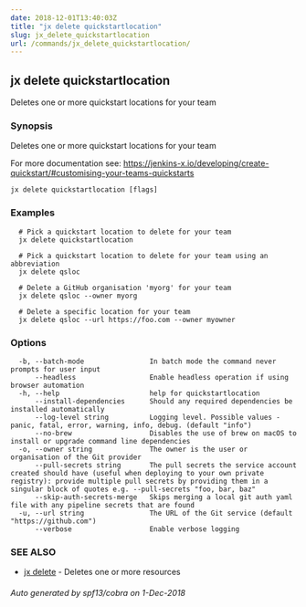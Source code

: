```yaml
---
date: 2018-12-01T13:40:03Z
title: "jx delete quickstartlocation"
slug: jx_delete_quickstartlocation
url: /commands/jx_delete_quickstartlocation/
---
```

## jx delete quickstartlocation

Deletes one or more quickstart locations for your team

### Synopsis

Deletes one or more quickstart locations for your team 

For more documentation see: https://jenkins-x.io/developing/create-quickstart/#customising-your-teams-quickstarts

```
jx delete quickstartlocation [flags]
```

### Examples

```
  # Pick a quickstart location to delete for your team
  jx delete quickstartlocation
  
  # Pick a quickstart location to delete for your team using an abbreviation
  jx delete qsloc
  
  # Delete a GitHub organisation 'myorg' for your team
  jx delete qsloc --owner myorg
  
  # Delete a specific location for your team
  jx delete qsloc --url https://foo.com --owner myowner
```

### Options

```
  -b, --batch-mode                In batch mode the command never prompts for user input
      --headless                  Enable headless operation if using browser automation
  -h, --help                      help for quickstartlocation
      --install-dependencies      Should any required dependencies be installed automatically
      --log-level string          Logging level. Possible values - panic, fatal, error, warning, info, debug. (default "info")
      --no-brew                   Disables the use of brew on macOS to install or upgrade command line dependencies
  -o, --owner string              The owner is the user or organisation of the Git provider
      --pull-secrets string       The pull secrets the service account created should have (useful when deploying to your own private registry): provide multiple pull secrets by providing them in a singular block of quotes e.g. --pull-secrets "foo, bar, baz"
      --skip-auth-secrets-merge   Skips merging a local git auth yaml file with any pipeline secrets that are found
  -u, --url string                The URL of the Git service (default "https://github.com")
      --verbose                   Enable verbose logging
```

### SEE ALSO

* [jx delete](/commands/jx_delete/)	 - Deletes one or more resources

###### Auto generated by spf13/cobra on 1-Dec-2018
